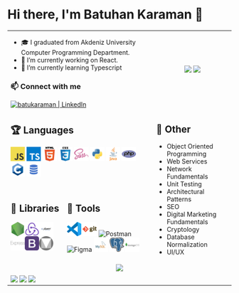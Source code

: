 <h1>Hi there, I'm Batuhan Karaman 👋</h1>
<table>
  <tr>
    <td valign="top" colspan="2" width="65%">
      <ul>
        <li>
          🎓 I graduated from Akdeniz University Computer Programming
          Department.
        </li>
        <li>🔭 I’m currently working on React.</li>
        <li>📌 I’m currently learning Typescript</li>
      </ul>
      <h3>📫 Connect with me</h3>
      <a href="https://www.linkedin.com/in/batukaraman/"
        ><img
          alt="batukaraman | LinkedIn"
          width="32px"
          src="https://user-images.githubusercontent.com/63793311/224949784-8985216a-7c7f-484b-be2a-2e05d2ee9e04.png"
      /></a>
    </td>
    <td align="center">
      <img src="https://quotes-github-readme.vercel.app/api?theme=dark" />
      <img src="https://spotify-github-profile.vercel.app/api/view?uid=21xtpq4hqiqi25gx5i7w7ao4q&theme=novatorem"  />
    </td>
  </tr>
  <tr></tr>
  <tr>
    <td  valign="top"  colspan="2">
      <h2>🏆 Languages</h2>
      <img
        alt="JavaScript"
        width="32px"
        src="https://raw.githubusercontent.com/github/explore/80688e429a7d4ef2fca1e82350fe8e3517d3494d/topics/javascript/javascript.png"
      />
      <img
        alt="TypeScript"
        width="32px"
        src="https://raw.githubusercontent.com/github/explore/80688e429a7d4ef2fca1e82350fe8e3517d3494d/topics/typescript/typescript.png"
      />
      <img
        alt="HTML"
        width="32px"
        src="https://raw.githubusercontent.com/github/explore/80688e429a7d4ef2fca1e82350fe8e3517d3494d/topics/html/html.png"
      />
      <img
        alt="CSS"
        width="32px"
        src="https://raw.githubusercontent.com/github/explore/80688e429a7d4ef2fca1e82350fe8e3517d3494d/topics/css/css.png"
      />
      <img
        alt="SASS"
        width="32px"
        src="https://raw.githubusercontent.com/github/explore/80688e429a7d4ef2fca1e82350fe8e3517d3494d/topics/sass/sass.png"
      />
      <img
        alt="Python"
        width="32px"
        src="https://raw.githubusercontent.com/github/explore/80688e429a7d4ef2fca1e82350fe8e3517d3494d/topics/python/python.png"
      />
      <img
        alt="Java"
        width="32px"
        src="https://raw.githubusercontent.com/github/explore/80688e429a7d4ef2fca1e82350fe8e3517d3494d/topics/java/java.png"
      />
      <img
        alt="PHP"
        width="32px"
        src="https://raw.githubusercontent.com/github/explore/80688e429a7d4ef2fca1e82350fe8e3517d3494d/topics/php/php.png"
      />
      <img
        alt="C"
        width="32px"
        src="https://raw.githubusercontent.com/github/explore/80688e429a7d4ef2fca1e82350fe8e3517d3494d/topics/c/c.png"
      />
      <img
        alt="C"
        width="32px"
        src="https://raw.githubusercontent.com/github/explore/80688e429a7d4ef2fca1e82350fe8e3517d3494d/topics/sql/sql.png"
      />
    </td>
    <td valign="top" rowspan="3">
      <h2>🏅 Other</h2>
      <ul>
        <li>Object Oriented Programming</li>
        <li>Web Services</li>
        <li>Network Fundamentals</li>
        <li>Unit Testing</li>
        <li>Architectural Patterns</li>
        <li>SEO</li>
        <li>Digital Marketing Fundamentals</li>
        <li>Cryptology</li>
        <li>Database Normalization</li>
        <li>UI/UX</li>
      </ul>
    </td>
  </tr>
  <tr></tr>
  <tr>
    <td valign="top">
      <h2>🚀 Libraries</h2>
      <img align="left" alt="NodeJs" width="32px" src="https://raw.githubusercontent.com/github/explore/80688e429a7d4ef2fca1e82350fe8e3517d3494d/topics/nodejs/nodejs.png" />
      <img align="left" alt="NodeJs" width="32px" src="https://raw.githubusercontent.com/github/explore/80688e429a7d4ef2fca1e82350fe8e3517d3494d/topics/redux/redux.png" />
      <img align="left" alt="NodeJs" width="32px" src="https://raw.githubusercontent.com/github/explore/80688e429a7d4ef2fca1e82350fe8e3517d3494d/topics/jquery/jquery.png" />
      <img align="left" alt="NodeJs" width="32px" src="https://raw.githubusercontent.com/github/explore/80688e429a7d4ef2fca1e82350fe8e3517d3494d/topics/express/express.png" />
      <img align="left" alt="NodeJs" width="32px" src="https://raw.githubusercontent.com/github/explore/80688e429a7d4ef2fca1e82350fe8e3517d3494d/topics/bootstrap/bootstrap.png" />
      <img align="left" alt="NodeJs" width="32px" src="https://raw.githubusercontent.com/github/explore/80688e429a7d4ef2fca1e82350fe8e3517d3494d/topics/material-design/material-design.png" />
    </td>
    <td valign="top">
      <h2>🧰 Tools</h2>
      <img
        alt="Visual Studio Code"
        width="32px"
        src="https://raw.githubusercontent.com/github/explore/80688e429a7d4ef2fca1e82350fe8e3517d3494d/topics/visual-studio-code/visual-studio-code.png"
      />
      <img
        alt="Git"
        width="32px"
        src="https://raw.githubusercontent.com/github/explore/80688e429a7d4ef2fca1e82350fe8e3517d3494d/topics/git/git.png"
      />
      <img
        alt="Postman"
        width="32px"
        src="https://res.cloudinary.com/startup-grind/image/upload/c_fill,dpr_2.0,f_auto,g_center,h_1080,q_100,w_1080/v1/gcs/platform-data-dsc/events/postman%20logo.png"
      />
      <img
        alt="Figma"
        width="32px"
        src="https://cdn-icons-png.flaticon.com/512/5968/5968705.png"
      />
      <img
        alt="MySQL"
        width="32px"
        src="https://raw.githubusercontent.com/github/explore/80688e429a7d4ef2fca1e82350fe8e3517d3494d/topics/mysql/mysql.png"
      />
      <img
        alt="PostgreSQL"
        width="32px"
        src="https://raw.githubusercontent.com/github/explore/80688e429a7d4ef2fca1e82350fe8e3517d3494d/topics/postgresql/postgresql.png"
      />
      <img
        alt="MongoDB"
        width="32px"
        src="https://raw.githubusercontent.com/github/explore/80688e429a7d4ef2fca1e82350fe8e3517d3494d/topics/mongodb/mongodb.png"
      />
    </td>
  </tr>
  <tr></tr>
  <tr>
    <td colspan="3" align="center">
      <img src="https://github-profile-trophy.vercel.app/?username=batukaraman&theme=darkhub&margin-w=8&margin-h=8&row=1" />
    </td>
  </tr>
  <tr></tr>
  <tr>
    <td colspan="3">
      <img width="100%" src="https://github-profile-summary-cards.vercel.app/api/cards/profile-details?username=batukaraman&theme=github_dark" />
      <img width="49.5%" src="https://github-profile-summary-cards.vercel.app/api/cards/repos-per-language?username=batukaraman&theme=github_dark&exclude=CSS" />
      <img width="49.5%" src="https://github-profile-summary-cards.vercel.app/api/cards/stats?username=batukaraman&theme=github_dark" />
    </td>
  </tr>
</table>
